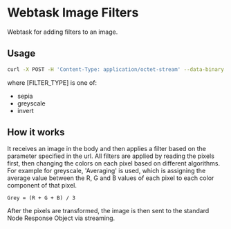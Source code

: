 # Webtask Image Filters

Webtask for adding filters to an image.

## Usage

```bash
curl -X POST -H 'Content-Type: application/octet-stream' --data-binary 'path/to/image.jpg' -o output.jpg webtask-endpoint/[FILTER_TYPE]
```

where [FILTER_TYPE] is one of:

* sepia
* greyscale
* invert

## How it works

It receives an image in the body and then applies a filter based on the parameter specified in the url. All filters are applied by reading the pixels first, then changing the colors on each pixel based on different algorithms. For example for greyscale, 'Averaging' is used, which is assigning the average value between the R, G and B values of each pixel to each color component of that pixel.

```
Grey = (R + G + B) / 3
```

After the pixels are transformed, the image is then sent to the standard Node Response Object via streaming.
